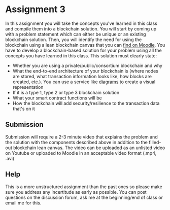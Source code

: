 # Assignment 3

In this assignment you will take the concepts you've learned in this class and compile them into a blockchain solution. You will start by coming up with a problem statement which can either be unique or an existing blockchain solution. Then, you will identify the need for using the blockchain using a lean blockchain canvas that you can [find on Moodle](https://docs.google.com/presentation/d/1K-wnl0E4viu2OjjlM_02oCWggBpsNHplG_uiPWKHT7g/copy).
You have to develop a blockchain-based solution for your problem using all the concepts you have learned in this class. This solution must clearly state:
- Whether you are using a private/public/consortium blockchain and why
- What the end-to-end architecture of your blockchain is (where nodes are stored, what transaction information looks like, how blocks are created, etc.). You can use a service like [diagrams](https://app.diagrams.net/) to create a visual representation
- If it is a type 1, type 2 or type 3 blockchain solution
- What your smart contract functions will be
- How the blockchain will add security/resilience to the transaction data that's on it

## Submission
Submission will require a 2-3 minute video that explains the problem and the solution with the components described above in addition to the filled-out blockchain lean canvas. The video can be uploaded as an unlisted video on Youtube or uploaded to Moodle in an acceptable video format (.mp4, .avi)

## Help
This is a more unstructured assignment than the past ones so please make sure you address any incertitude as early as possible. You can post questions on the discussion forum, ask me at the beginning/end of class or email me for this.
